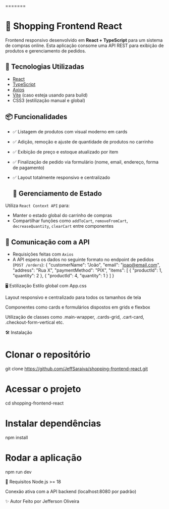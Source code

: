
=======
# 🛒 Shopping Frontend React

Frontend responsivo desenvolvido em **React + TypeScript** para um sistema de compras online. Esta aplicação consome uma API REST para exibição de produtos e gerenciamento de pedidos.

## 🚀 Tecnologias Utilizadas

- [React](https://reactjs.org/)
- [TypeScript](https://www.typescriptlang.org/)
- [Axios](https://axios-http.com/)
- [Vite](https://vitejs.dev/) (caso esteja usando para build)
- CSS3 (estilização manual e global)

## 📦 Funcionalidades

- ✅ Listagem de produtos com visual moderno em cards
- ✅ Adição, remoção e ajuste de quantidade de produtos no carrinho
- ✅ Exibição de preço e estoque atualizado por item
- ✅ Finalização de pedido via formulário (nome, email, endereço, forma de pagamento)
- ✅ Layout totalmente responsivo e centralizado

  ## 🧠 Gerenciamento de Estado

Utiliza `React Context API` para:

- Manter o estado global do carrinho de compras
- Compartilhar funções como `addToCart`, `removeFromCart`, `decreaseQuantity`, `clearCart` entre componentes

## 🔗 Comunicação com a API

- Requisições feitas com `Axios`
- A API espera os dados no seguinte formato no endpoint de pedidos (`POST /orders`):
{
  "customerName": "João",
  "email": "joao@email.com",
  "address": "Rua X",
  "paymentMethod": "PIX",
  "items": [
    { "productId": 1, "quantity": 2 },
    { "productId": 4, "quantity": 1 }
  ]
}

🖥️ Estilização
Estilo global com App.css

Layout responsivo e centralizado para todos os tamanhos de tela

Componentes como cards e formulários dispostos em grids e flexbox

Utilização de classes como .main-wrapper, .cards-grid, .cart-card, .checkout-form-vertical etc.

🛠️ Instalação

# Clonar o repositório
git clone https://github.com/JeffSaraiva/shopping-frontend-react.git

# Acessar o projeto
cd shopping-frontend-react

# Instalar dependências
npm install

# Rodar a aplicação
npm run dev

📌 Requisitos
Node.js >= 18

Conexão ativa com a API backend (localhost:8080 por padrão)

✨ Autor
Feito por Jefferson Oliveira
